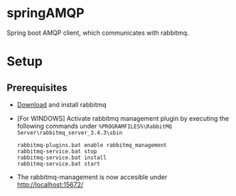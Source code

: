# springAMQP

Spring boot AMQP client, which communicates with rabbitmq.


# Setup

## Prerequisites

* [Download](http://www.rabbitmq.com/download.html) and install rabbitmq
* [For WINDOWS] Activate rabbitmq management plugin by executing the following commands under `%PROGRAMFILES%\RabbitMQ Server\rabbitmq_server_3.4.3\sbin`

    ```
    rabbitmq-plugins.bat enable rabbitmq_management
    rabbitmq-service.bat stop
    rabbitmq-service.bat install
    rabbitmq-service.bat start
    ```

* The rabbitmq-management is now accesible under [http://localhost:15672/](http://localhost:15672/)


